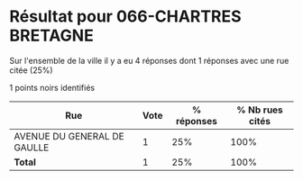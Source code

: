 # Résultat pour 066-CHARTRES BRETAGNE

Sur l'ensemble de la ville il y a eu 4 réponses dont 1 réponses avec une rue citée (25%)

1 points noirs identifiés

| Rue | Vote | % réponses | % Nb rues cités|
|-----|------|------------|----------------|
| AVENUE DU GENERAL DE GAULLE | 1 | 25% | 100%|
| **Total** | 1 | 25% | 100%|
